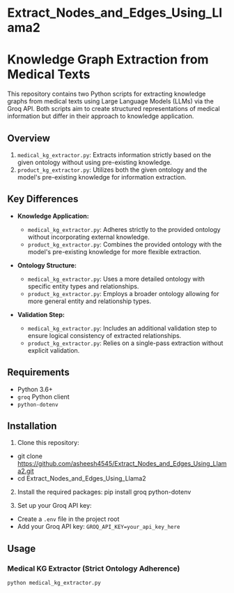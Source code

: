 # Extract_Nodes_and_Edges_Using_Llama2

# Knowledge Graph Extraction from Medical Texts

This repository contains two Python scripts for extracting knowledge graphs from medical texts using Large Language Models (LLMs) via the Groq API. Both scripts aim to create structured representations of medical information but differ in their approach to knowledge application.

## Overview

1. `medical_kg_extractor.py`: Extracts information strictly based on the given ontology without using pre-existing knowledge.
2. `product_kg_extractor.py`: Utilizes both the given ontology and the model's pre-existing knowledge for information extraction.

## Key Differences

- **Knowledge Application:**
  - `medical_kg_extractor.py`: Adheres strictly to the provided ontology without incorporating external knowledge.
  - `product_kg_extractor.py`: Combines the provided ontology with the model's pre-existing knowledge for more flexible extraction.

- **Ontology Structure:**
  - `medical_kg_extractor.py`: Uses a more detailed ontology with specific entity types and relationships.
  - `product_kg_extractor.py`: Employs a broader ontology allowing for more general entity and relationship types.

- **Validation Step:**
  - `medical_kg_extractor.py`: Includes an additional validation step to ensure logical consistency of extracted relationships.
  - `product_kg_extractor.py`: Relies on a single-pass extraction without explicit validation.

## Requirements

- Python 3.6+
- `groq` Python client
- `python-dotenv`

## Installation

1. Clone this repository:
- git clone https://github.com/asheesh4545/Extract_Nodes_and_Edges_Using_Llama2.git
- cd Extract_Nodes_and_Edges_Using_Llama2

2. Install the required packages:
pip install groq python-dotenv

3. Set up your Groq API key:
- Create a `.env` file in the project root
- Add your Groq API key: `GROQ_API_KEY=your_api_key_here`

## Usage

### Medical KG Extractor (Strict Ontology Adherence)

```python
python medical_kg_extractor.py



